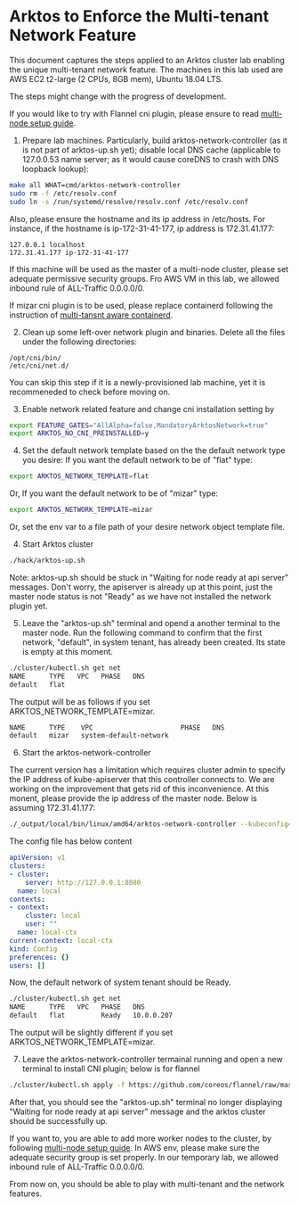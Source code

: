 # Arktos to Enforce the Multi-tenant Network Feature

This document captures the steps applied to an Arktos cluster lab enabling the unique multi-tenant network feature. The machines in this lab used are AWS EC2 t2-large (2 CPUs, 8GB mem), Ubuntu 18.04 LTS.

The steps might change with the progress of development.

If you would like to try with Flannel cni plugin, please ensure to read [multi-node setup guide](multi-node-dev-cluster.md).

1. Prepare lab machines. Particularly, build arktos-network-controller (as it is not part of arktos-up.sh yet); disable local DNS cache (applicable to 127.0.0.53 name server; as it would cause coreDNS to crash with DNS loopback lookup):
```bash
make all WHAT=cmd/arktos-network-controller
sudo rm -f /etc/resolv.conf
sudo ln -s /run/systemd/resolve/resolv.conf /etc/resolv.conf
```
Also, please ensure the hostname and its ip address in /etc/hosts. For instance, if the hostname is ip-172-31-41-177, ip address is 172.31.41.177:
```text
127.0.0.1 localhost
172.31.41.177 ip-172-31-41-177
```
If this machine will be used as the master of a multi-node cluster, please set adequate permissive security groups. Fro AWS VM in this lab, we allowed inbound rule of ALL-Traffic 0.0.0.0/0.

If mizar cni plugin is to be used, please replace containerd following the instruction of [multi-tansnt aware containerd](https://github.com/futurewei-cloud/containerd/releases/tag/tenant-cni-args).

2. Clean up some left-over network plugin and binaries.
Delete all the files under the following directories:
```
/opt/cni/bin/
/etc/cni/net.d/
```
You can skip this step if it is a newly-provisioned lab machine, yet it is recommeneded to check before moving on. 


3. Enable network related feature and change cni installation setting by
```bash
export FEATURE_GATES="AllAlpha=false,MandatoryArktosNetwork=true"
export ARKTOS_NO_CNI_PREINSTALLED=y
```

4. Set the default network template based on the the default network type you desire:
If you want the default network to be of "flat" type:
```bash
export ARKTOS_NETWORK_TEMPLATE=flat
```

Or, If you want the default network to be of "mizar" type:
```bash
export ARKTOS_NETWORK_TEMPLATE=mizar
```

Or, set the env var to a file path of your desire network object template file.

4. Start Arktos cluster
```bash
./hack/arktos-up.sh
```

Note: arktos-up.sh should be stuck in "Waiting for node ready at api server" messages. Don't worry, the apiserver is already up at this point, just the master node status is not "Ready" as we have not installed the network plugin yet. 

5. Leave the "arktos-up.sh" terminal and opend a another terminal to the master node. Run the following command to confirm that the first network, "default", in system tenant, has already been created. Its state is empty at this moment.
```bash
./cluster/kubectl.sh get net
NAME      TYPE   VPC   PHASE   DNS
default   flat
```

The output will be as follows if you set ARKTOS_NETWORK_TEMPLATE=mizar.
```bash
NAME      TYPE    VPC                      PHASE   DNS
default   mizar   system-default-network    
```

6. Start the arktos-network-controller

The current version has a limitation which requires cluster admin to specify the IP address of kube-apiserver that this controller connects to. We are working on the improvement that gets rid of this inconvenience. At this monent, please provide the ip address of the master node. Below is assuming 172.31.41.177:
```bash
./_output/local/bin/linux/amd64/arktos-network-controller --kubeconfig=~/.kube/config --kube-apiserver-ip=172.31.41.177
```
The config file has below content
```yaml
apiVersion: v1
clusters:
- cluster:
    server: http://127.0.0.1:8080
  name: local
contexts:
- context:
    cluster: local
    user: ""
  name: local-ctx
current-context: local-ctx
kind: Config
preferences: {}
users: []
```
Now, the default network of system tenant should be Ready.
```bash
./cluster/kubectl.sh get net
NAME      TYPE   VPC   PHASE   DNS
default   flat         Ready   10.0.0.207
```

The output will be slightly different if you set ARKTOS_NETWORK_TEMPLATE=mizar.

7. Leave the arktos-network-controller termainal running and open a new terminal to install CNI plugin; below is for flannel
```bash
./cluster/kubectl.sh apply -f https://github.com/coreos/flannel/raw/master/Documentation/kube-flannel.yml
```

After that, you should see the "arktos-up.sh" terminal no longer displaying "Waiting for node ready at api server" message and the arktos cluster should be successfully up. 

If you want to, you are able to add more worker nodes to the cluster, by following [multi-node setup guide](multi-node-dev-cluster.md).
In AWS env, please make sure the adequate security group is set properly. In our temporary lab, we allowed inbound rule of ALL-Traffic 0.0.0.0/0.

From now on, you should be able to play with multi-tenant and the network features.
